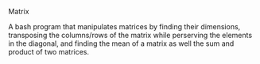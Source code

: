 Matrix

A bash program that manipulates matrices by finding their dimensions, transposing the columns/rows of the matrix while perserving the elements in the diagonal, and finding the mean of a matrix as well the sum and product of two matrices.
